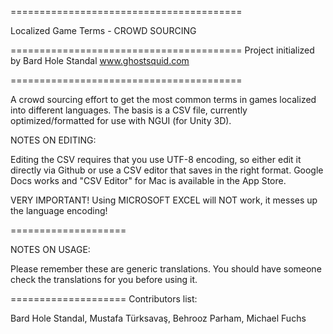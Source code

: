 ========================================

Localized Game Terms - CROWD SOURCING

========================================
Project initialized by Bard Hole Standal
www.ghostsquid.com

========================================

A crowd sourcing effort to get the most common terms in games localized into different languages. 
The basis is a CSV file, currently optimized/formatted for use with NGUI (for Unity 3D).

NOTES ON EDITING:

Editing the CSV requires that you use UTF-8 encoding, so either edit it directly via Github or use a CSV editor that saves in the right format. Google Docs works and "CSV Editor" for Mac is available in the App Store.

VERY IMPORTANT!
Using MICROSOFT EXCEL will NOT work, it messes up the language encoding!


====================

NOTES ON USAGE:

Please remember these are generic translations. You should have someone check the translations for you before using it.

====================
Contributors list:

Bard Hole Standal, Mustafa Türksavaş, Behrooz Parham, Michael Fuchs
